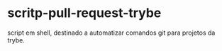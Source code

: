 # scritp-pull-request-trybe
script em shell, destinado a automatizar comandos git para projetos da trybe.
